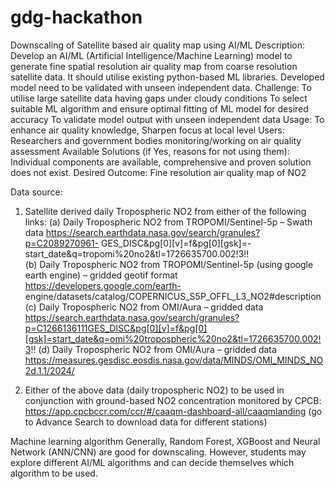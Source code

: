 # gdg-hackathon
Downscaling of Satellite based air quality map using AI/ML
Description: Develop an AI/ML (Artificial Intelligence/Machine Learning) model to generate fine spatial resolution air quality map from coarse resolution satellite data. It should utilise existing python-based ML libraries. Developed model need to be validated with unseen independent data. Challenge: To utilise large satellite data having gaps under cloudy conditions To select suitable ML algorithm and ensure optimal fitting of ML model for desired accuracy To validate model output with unseen independent data Usage: To enhance air quality knowledge, Sharpen focus at local level Users: Researchers and government bodies monitoring/working on air quality assessment Available Solutions (if Yes, reasons for not using them): Individual components are available, comprehensive and proven solution does not exist. Desired Outcome: Fine resolution air quality map of NO2

Data source: 
1. Satellite derived daily Tropospheric NO2 from either of the following links: (a) Daily Tropospheric NO2 from TROPOMI/Sentinel-5p – Swath data 
https://search.earthdata.nasa.gov/search/granules?p=C2089270961-
GES_DISC&pg[0][v]=f&pg[0][gsk]=-start_date&q=tropomi%20no2&tl=1726635700.002!3!!  
(b)	Daily Tropospheric NO2 from TROPOMI/Sentinel-5p (using google earth engine) – gridded geotif format  
https://developers.google.com/earth-
engine/datasets/catalog/COPERNICUS_S5P_OFFL_L3_NO2#description  
(c)	Daily Tropospheric NO2 from OMI/Aura – gridded data 
https://search.earthdata.nasa.gov/search/granules?p=C1266136111GES_DISC&pg[0][v]=f&pg[0][gsk]=start_date&q=omi%20tropospheric%20no2&tl=1726635700.002!3!! 
(d)	Daily Tropospheric NO2 from OMI/Aura – gridded data https://measures.gesdisc.eosdis.nasa.gov/data/MINDS/OMI_MINDS_NO2d.1.1/2024/ 
 
2. Either of the above data (daily tropospheric NO2) to be used in conjunction with ground-based NO2 concentration monitored by CPCB: https://app.cpcbccr.com/ccr/#/caaqm-dashboard-all/caaqmlanding (go to Advance Search to download data for different stations) 
 
Machine learning algorithm 
Generally, Random Forest, XGBoost and Neural Network (ANN/CNN) are good for downscaling. However, students may explore different AI/ML algorithms and can decide themselves which algorithm to be used.  
 
